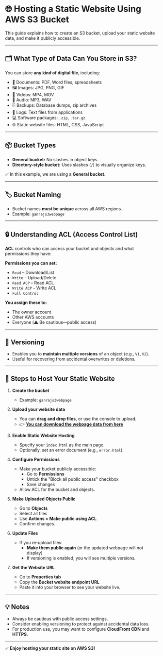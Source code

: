 # 🌐 Hosting a Static Website Using AWS S3 Bucket

This guide explains how to create an S3 bucket, upload your static website data, and make it publicly accessible.

---

## 🗂️ What Type of Data Can You Store in S3?

You can store **any kind of digital file**, including:

- 📄 Documents: PDF, Word files, spreadsheets
- 🖼️ Images: JPG, PNG, GIF
- 🎥 Videos: MP4, MOV
- 🎵 Audio: MP3, WAV
- 🗄️ Backups: Database dumps, zip archives
- 📝 Logs: Text files from applications
- 💻 Software packages: `.zip`, `.tar.gz`
- 🌐 Static website files: HTML, CSS, JavaScript

---

## 📦 Bucket Types

- **General bucket:** No slashes in object keys.
- **Directory-style bucket:** Uses slashes (`/`) to visually organize keys.

✅ In this example, we are using a **General bucket**.

---

## 🏷️ Bucket Naming

- Bucket names **must be unique** across all AWS regions.
- Example: `ganrajs3webpage`

---

## 🔒 Understanding ACL (Access Control List)

**ACL** controls who can access your bucket and objects and what permissions they have:

**Permissions you can set:**
- `Read` – Download/List
- `Write` – Upload/Delete
- `Read ACP` – Read ACL
- `Write ACP` – Write ACL
- `Full Control`

**You assign these to:**
- The owner account
- Other AWS accounts
- Everyone (⚠️ Be cautious—public access)

---

## 🔄 Versioning

- Enables you to **maintain multiple versions** of an object (e.g., `V1`, `V2`).
- Useful for recovering from accidental overwrites or deletions.

---

## 🚀 Steps to Host Your Static Website

1. **Create the bucket**
   - Example: `ganrajs3webpage`

2. **Upload your website data**
   - You can **drag and drop files**, or use the console to upload.
   - 👉 **[You can download the webpage data from here](https://github.com/ganrajdol99215/AWS/tree/main/S3_Bucket_To_WebPage)**

3. **Enable Static Website Hosting**
   - Specify your `index.html` as the main page.
   - Optionally, set an error document (e.g., `error.html`).

4. **Configure Permissions**
   - Make your bucket publicly accessible:
     - Go to **Permissions**
     - Untick the "Block all public access" checkbox
     - Save changes
   - Allow ACL for the bucket and objects.

5. **Make Uploaded Objects Public**
   - Go to **Objects**
   - Select all files
   - Use **Actions > Make public using ACL**
   - Confirm changes.

6. **Update Files**
   - If you re-upload files:
     - **Make them public again** (or the updated webpage will not display)
     - If versioning is enabled, you will see multiple versions.

7. **Get the Website URL**
   - Go to **Properties tab**
   - Copy the **Bucket website endpoint URL**
   - Paste it into your browser to see your website live.

---

## 💡 Notes
- Always be cautious with public access settings.
- Consider enabling versioning to protect against accidental data loss.
- For production use, you may want to configure **CloudFront CDN** and **HTTPS**.

---

✅ **Enjoy hosting your static site on AWS S3!**
